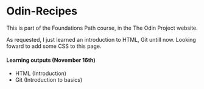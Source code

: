 # Odin-Recipes

This is part of the Foundations Path course, in the The Odin Project website. 

As requested, I just learned an introduction to HTML, Git untill now. Looking foward to add some CSS to this page.

#### Learning outputs (November 16th)

- HTML (Introduction)
- Git (Introduction to basics)
